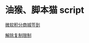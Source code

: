 # 油猴、脚本猫 script

 [微软积分商城签到](https://raw.githubusercontent.com/ifeng369/script/main/reward.user.js)

 [解除复制限制](https://raw.githubusercontent.com/ifeng369/script/main/copy.user.js)




